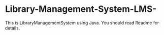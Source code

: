 # Library-Management-System-LMS-
This is LibraryManagementSystem using Java. You should read Readme for details.

